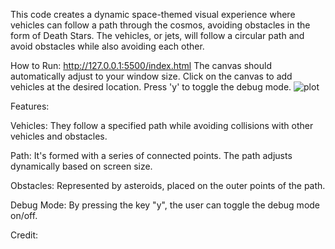 This code creates a dynamic space-themed visual experience where vehicles can follow a path through the cosmos, avoiding obstacles in the form of Death Stars. The vehicles, or jets, will follow a circular path and avoid obstacles while also avoiding each other.



How to Run:
http://127.0.0.1:5500/index.html
The canvas should automatically adjust to your window size.
Click on the canvas to add vehicles at the desired location.
Press 'y' to toggle the debug mode.
![plot](.snippets/screenshot.png)

Features:

Vehicles: They follow a specified path while avoiding collisions with other vehicles and obstacles.


Path: It's formed with a series of connected points. The path adjusts dynamically based on screen size.

Obstacles: Represented by asteroids, placed on the outer points of the path.

Debug Mode: By pressing the key "y", the user can toggle the debug mode on/off.





Credit:
